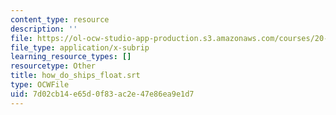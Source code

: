 ```yaml
---
content_type: resource
description: ''
file: https://ol-ocw-studio-app-production.s3.amazonaws.com/courses/20-219-becoming-the-next-bill-nye-writing-and-hosting-the-educational-show-january-iap-2015/7d02cb14e65d0f83ac2e47e86ea9e1d7_how_do_ships_float.srt
file_type: application/x-subrip
learning_resource_types: []
resourcetype: Other
title: how_do_ships_float.srt
type: OCWFile
uid: 7d02cb14-e65d-0f83-ac2e-47e86ea9e1d7
---
```

